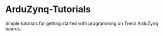 # ArduZynq-Tutorials
Simple tutorials for getting started with programming on Trenz ArduZynq boards.
